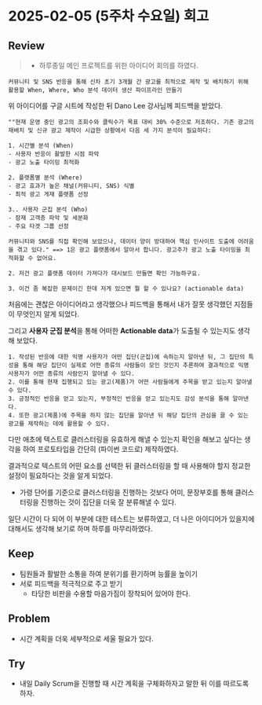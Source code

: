 # 2025-02-05 (5주차 수요일) 회고

## Review

> * 하루종일 메인 프로젝트를 위한 아이디어 회의를 하였다.

```
커뮤니티 및 SNS 반응을 통해 신차 초기 3개월 간 광고를 최적으로 제작 및 배치하기 위해 활용할 When, Where, Who 분석 데이터 생산 파이프라인 만들기
```

위 아이디어를 구글 시트에 작성한 뒤 Dano Lee 강사님께 피드백을 받았다.

```
""현재 운영 중인 광고의 조회수와 클릭수가 목표 대비 30% 수준으로 저조하다. 기존 광고의 재배치 및 신규 광고 제작이 시급한 상황에서 다음 세 가지 분석이 필요하다:

1. 시간별 분석 (When)
- 사용자 반응이 활발한 시점 파악
- 광고 노출 타이밍 최적화

2. 플랫폼별 분석 (Where)
- 광고 효과가 높은 채널(커뮤니티, SNS) 식별
- 최적 광고 게재 플랫폼 선정

3.. 사용자 군집 분석 (Who)
- 잠재 고객층 파악 및 세분화
- 주요 타겟 그룹 선정

커뮤니티와 SNS를 직접 확인해 보았으나, 데이터 양이 방대하여 핵심 인사이트 도출에 어려움을 겪고 있다." ==> 1은 광고 플랫폼에서 알아서 합니다. 광고주가 광고 노출 타이밍을 최적화할 수 없어요.

2. 저건 광고 플랫폼 데이터 가져다가 대시보드 만들면 확인 가능하구요.

3. 이건 좀 복잡한 문제이긴 한데 저게 있으면 뭘 할 수 있나요? (actionable data)
```

처음에는 괜찮은 아이디어라고 생각했으나 피드백을 통해서 내가 잘못 생각했던 지점들이 무엇인지 알게 되었다.

그리고 **사용자 군집 분석**을 통해 어떠한 **Actionable data**가 도출될 수 있는지도 생각해 보았다.

```
1. 작성된 반응에 대한 익명 사용자가 어떤 집단(군집)에 속하는지 알아낸 뒤, 그 집단의 특성을 통해 해당 집단이 실제로 어떤 종류의 사람들이 모인 것인지 추론하여 결과적으로 익명 사용자가 어떤 종류의 사람인지 알아낼 수 있다.
2. 이를 통해 현재 집행되고 있는 광고(제품)가 어떤 사람들에게 주목을 받고 있는지 알아낼 수 있다.
3. 긍정적인 반응을 얻고 있는지, 부정적인 반응을 얻고 있는지도 감성 분석을 통해 알아낸다.
4. 또한 광고(제품)에 주목을 하지 않는 집단을 알아낸 뒤 해당 집단의 관심을 끌 수 있는 광고를 제작하는 데에 활용할 수 있다.
```

다만 애초에 텍스트로 클러스터링을 유효하게 해낼 수 있는지 확인을 해보고 싶다는 생각을 하여 프로토타입을 간단히 (파이썬 코드로) 제작하였다.

결과적으로 텍스트의 어떤 요소를 선택한 뒤 클러스터링을 할 때 사용해야 할지 정교한 설정이 필요하다는 것을 알게 되었다.

* 가령 단어를 기준으로 클러스터링을 진행하는 것보다 어미, 문장부호를 통해 클러스터링을 진행하는 것이 집단을 더욱 잘 분류해낼 수 있다.

일단 시간이 다 되어 이 부분에 대한 테스트는 보류하였고, 더 나은 아이디어가 있을지에 대해서도 생각해 보기로 하며 하루를 마무리하였다.

## Keep

* 팀원들과 활발한 소통을 하여 분위기를 환기하며 능률을 높이기
* 서로 피드백을 적극적으로 주고 받기
  * 타당한 비판을 수용할 마음가짐이 장착되어 있어야 한다.

## Problem

* 시간 계획을 더욱 세부적으로 세울 필요가 있다.

## Try

* 내일 Daily Scrum을 진행할 때 시간 계획을 구체화하자고 말한 뒤 이를 따르도록 하자.